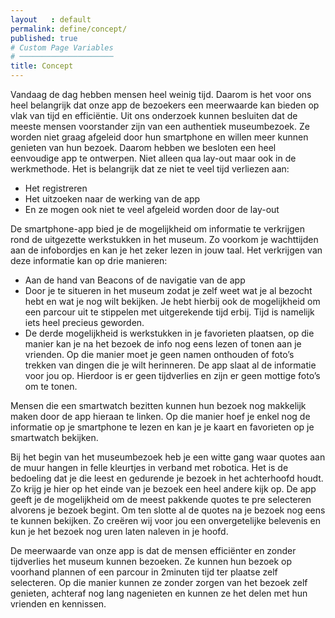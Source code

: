 ```yaml
---
layout   : default
permalink: define/concept/
published: true
# Custom Page Variables
# ─────────────────────
title: Concept
---
```


<div class="container">

<p>Vandaag de dag hebben mensen heel weinig tijd. Daarom is het voor ons heel belangrijk dat onze app de bezoekers een meerwaarde kan bieden op vlak van tijd en efficiëntie. Uit ons onderzoek kunnen besluiten dat de meeste mensen voorstander zijn van een authentiek museumbezoek. Ze worden niet graag afgeleid door hun smartphone en willen meer kunnen genieten van hun bezoek. Daarom hebben we besloten een heel eenvoudige app te ontwerpen. Niet alleen qua lay-out maar ook in de werkmethode. Het is belangrijk dat ze niet te veel tijd verliezen aan:</p>
<ul>
<li>Het registreren</li>
<li>Het uitzoeken naar de werking van de app</li>
<li>En ze mogen ook niet te veel afgeleid worden door de lay-out</li>
</ul>

<p>De smartphone-app bied je de mogelijkheid om informatie te verkrijgen rond de uitgezette werkstukken in het museum. Zo voorkom je wachttijden aan de infobordjes en kan je het zeker lezen in jouw taal. Het verkrijgen van deze informatie kan op drie manieren:</p>
<ul>
<li>Aan de hand van Beacons of de navigatie van de app</li>
<li>Door je te situeren in het museum zodat je zelf weet wat je al bezocht hebt en wat je nog wilt bekijken. Je hebt hierbij ook de mogelijkheid om een parcour uit te stippelen met uitgerekende tijd erbij. Tijd is namelijk iets heel precieus geworden.</li>
<li>De derde mogelijkheid is werkstukken in je favorieten plaatsen, op die manier kan je na het bezoek de info nog eens lezen of tonen aan je vrienden. Op die manier moet je geen namen onthouden of foto’s trekken van dingen die je wilt herinneren. De app slaat al de informatie voor jou op. Hierdoor is er geen tijdverlies en zijn er geen mottige foto’s om te tonen.</li>
</ul>

<p>Mensen die een smartwatch bezitten kunnen hun bezoek nog makkelijk maken door de app hieraan te linken. Op die manier hoef je enkel nog de informatie op je smartphone te lezen en kan je je kaart en favorieten op je smartwatch bekijken.</p>

<p>Bij het begin van het museumbezoek heb je een witte gang waar quotes aan de muur hangen in felle kleurtjes in verband met robotica. Het is de bedoeling dat je die leest en gedurende je bezoek in het achterhoofd houdt. Zo krijg je hier op het einde van je bezoek een heel andere kijk op. De app geeft je de mogelijkheid om de meest pakkende quotes te pre selecteren alvorens je bezoek begint. Om ten slotte al de quotes na je bezoek nog eens te kunnen bekijken. Zo creëren wij voor jou een onvergetelijke belevenis en kun je het bezoek nog uren laten naleven in je hoofd.</p>

<p>De meerwaarde van onze app is dat de mensen efficiënter en zonder tijdverlies het museum kunnen bezoeken. Ze kunnen hun bezoek op voorhand plannen of een parcour in 2minuten tijd ter plaatse zelf selecteren. Op die manier kunnen ze zonder zorgen van het bezoek zelf genieten, achteraf nog lang nagenieten en kunnen ze het delen met hun vrienden en kennissen.</p>

</div>